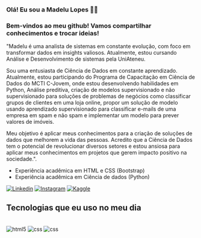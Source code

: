### Olá! Eu sou a Madelu Lopes 🖐🏾
### Bem-vindos ao meu github! Vamos compartilhar conhecimentos e trocar ideias!

"Madelu é uma analista de sistemas em constante evolução, com foco em transformar dados em insights valiosos. Atualmente, estou cursando Análise e Desenvolvimento de sistemas pela UniAteneu.

Sou uma entusiasta de Ciência de Dados em constante aprendizado. Atualmente, estou participando do Programa de Capacitação em Ciência de Dados do MCTI C-Jovem, onde estou desenvolvendo habilidades em Python, Análise preditiva, criação de modelos supervisionado e não supervisionado para soluções de problemas de negócios como classificar grupos de clientes em uma loja online, propor um solução de modelo usando aprendizado supervisionado para classificar e-mails de uma empresa em spam e não spam e implementar um modelo para prever valores de imóveis.

Meu objetivo é aplicar meus conhecimentos para a criação de soluções de dados que melhorem a vida das pessoas. Acredito que a Ciência de Dados tem o potencial de revolucionar diversos setores e estou ansiosa para aplicar meus conhecimentos em projetos que gerem impacto positivo na sociedade.".


* Experiência acadêmica em HTML e CSS (Bootstrap)
* Experiência acadêmica em Ciência de dados (Python)


[![Linkedin](https://img.shields.io/badge/LinkedIn-0077B5?style=for-the-badge&logo=linkedin&logoColor=white)](https://www.linkedin.com/in/madelu-lopes-089388120)
[![Instagram](https://img.shields.io/badge/Instagram-E4405F?style=for-the-badge&logo=instagram&logoColor=white)](https://www.instagram.com/madelul87)
[![Kaggle](https://img.shields.io/badge/Kaggle-20BEFF?style=for-the-badge&logo=Kaggle&looColor+white)](https://www.kaggle.com/madelulopes)



## Tecnologias que eu uso no meu dia
<div style="Display: inline_block"><br>
<img align="center" alt="html5" src="https://img.shields.io/badge/HTML5-E34F26?style=for-the-badge&logo=html5&logoColor=white"/>
  <img align="center" alt="css" src="https://img.shields.io/badge/CSS3-239120?style=for-the-badge&logo=html5&logoColor=white"/>
  <img align="center" alt="css" src="https://img.shields.io/badge/Python-3776AB?style=for-the-badge&logo=html5&logoColor=white"/>
  
</div><br>



